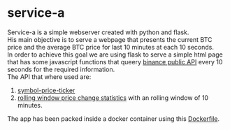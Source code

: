 # service-a

Service-a is a simple webserver created with python and flask.  
His main objective is to serve a webpage that presents the current BTC price and the average BTC price for last 10 minutes at each 10 seconds.  
In order to achieve this goal we are using flask to serve a simple html page that has some javascript functions that queery [binance public API](https://binance-docs.github.io/apidocs/spot/en/#symbol-price-ticker) every 10 seconds for the required information.  
The API that where used are:  
1. [symbol-price-ticker](https://binance-docs.github.io/apidocs/spot/en/#symbol-price-ticker)  
2. [rolling window price change statistics](https://binance-docs.github.io/apidocs/spot/en/#rolling-window-price-change-statistics) with an rolling window of 10 minutes.  

The app has been packed inside a docker container using this [Dockerfile](Dockerfile).